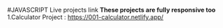 #JAVASCRIPT Live projects link
**These projects are fully responsive too**
1.Calculator Project : https://001-calculator.netlify.app/
